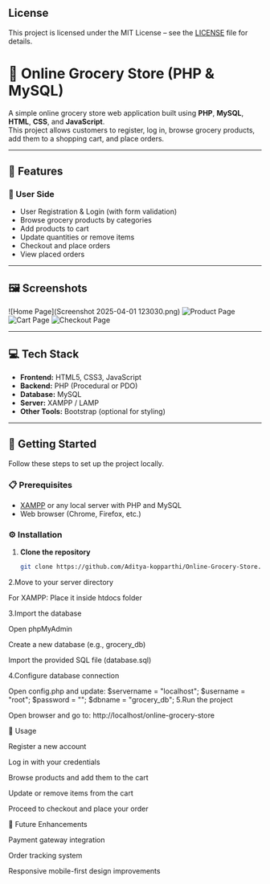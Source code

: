 ## License
This project is licensed under the MIT License – see the [LICENSE](LICENSE) file for details.
# 🛒 Online Grocery Store (PHP & MySQL)

A simple online grocery store web application built using **PHP**, **MySQL**, **HTML**, **CSS**, and **JavaScript**.  
This project allows customers to register, log in, browse grocery products, add them to a shopping cart, and place orders.

---

## 📌 Features

### 👤 User Side
- User Registration & Login (with form validation)
- Browse grocery products by categories
- Add products to cart
- Update quantities or remove items
- Checkout and place orders
- View placed orders

---

## 🖼 Screenshots
![Home Page](Screenshot 2025-04-01 123030.png)
![Product Page](assets/products.png)
![Cart Page](assets/cart.png)
![Checkout Page](assets/checkout.png)

---

## 💻 Tech Stack

- **Frontend:** HTML5, CSS3, JavaScript
- **Backend:** PHP (Procedural or PDO)
- **Database:** MySQL
- **Server:** XAMPP / LAMP
- **Other Tools:** Bootstrap (optional for styling)

---

## 🚀 Getting Started

Follow these steps to set up the project locally.

### 📋 Prerequisites
- [XAMPP](https://www.apachefriends.org/index.html) or any local server with PHP and MySQL
- Web browser (Chrome, Firefox, etc.)

### ⚙️ Installation

1. **Clone the repository**
   ```bash
   git clone https://github.com/Aditya-kopparthi/Online-Grocery-Store.git
2.Move to your server directory

For XAMPP: Place it inside htdocs folder

3.Import the database

Open phpMyAdmin

Create a new database (e.g., grocery_db)

Import the provided SQL file (database.sql)

4.Configure database connection

Open config.php and update:   $servername = "localhost";
                              $username = "root";
                              $password = "";
                              $dbname = "grocery_db";
5.Run the project

Open browser and go to:  http://localhost/online-grocery-store



📖 Usage

Register a new account

Log in with your credentials

Browse products and add them to the cart

Update or remove items from the cart

Proceed to checkout and place your order


📌 Future Enhancements

Payment gateway integration

Order tracking system

Responsive mobile-first design improvements

                              

   
   


